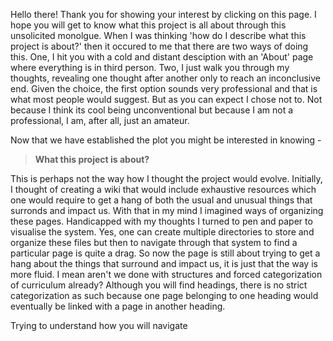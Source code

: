 Hello there! Thank you for showing your interest by clicking on this page. I hope you will get to know what this project is all about through this unsolicited monolgue. When I was thinking 'how do I describe what this project is about?' then it occured to me that there are two ways of doing this. One, I hit you with a cold and distant desciption with an 'About' page where everything is in third person. Two, I just walk you through my thoughts, revealing one thought after another only to reach an inconclusive end. Given the choice, the first option sounds very professional and that is what most people would suggest. But as you can expect I chose not to. Not because I think its cool being unconventional but because I am not a professional, I am, after all, just an amateur. 

Now that we have established the plot you might be interested in knowing -

> **What this project is about?**

This is perhaps not the way how I thought the project would evolve. Initially, I thought of creating a wiki that would include exhaustive resources which one would require to get a hang of both the usual and unusual things that surronds and impact us. With that in my mind I imagined ways of organizing these pages. Handicapped with my thoughts I turned to pen and paper to visualise the system. Yes, one can create multiple directories to store and organize these files but then to navigate through that system to find a particular page is quite a drag. So now the page is still about trying to get a hang about the things that surround and impact us, it is just that the way is more fluid. I mean aren't we done with structures and forced categorization of curriculum already? Although you will find headings, there is no strict categorization as such because one page belonging to one heading would eventually be linked with a page in another heading. 

Trying to understand how you will navigate 
